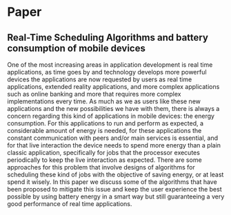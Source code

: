 # Paper

## Real-Time Scheduling Algorithms and battery consumption of mobile devices


One of the most increasing areas in application development is real time applications, as time goes by and technology develops more powerful devices the applications are now requested by users as real time applications, extended reality applications, and more complex applications such as online banking and more that requires more complex implementations every time. As much as we as users like these new applications and the new possibilities we have with them, there is always a concern regarding this kind of applications in mobile devices: the energy consumption. For this applications to run and perform as expected, a considerable amount of energy is needed, for these applications the constant communication with peers and/or main services is essential, and for that live interaction the device needs to spend more energy than a plain classic application, specifically for jobs that the processor executes periodically to keep the live interaction as expected. There are some approaches for this problem that involve designs of algorithms for scheduling these kind of jobs with the objective of saving energy, or at least spend it wisely. In this paper we discuss some of the algorithms that have been proposed to mitigate this issue and keep the user experience the best possible by using battery energy in a smart way but still guaranteeing a very good performance of real time applications.  